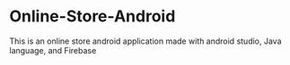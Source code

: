 # Online-Store-Android
This is an online store android application made with android studio, Java language, and Firebase
